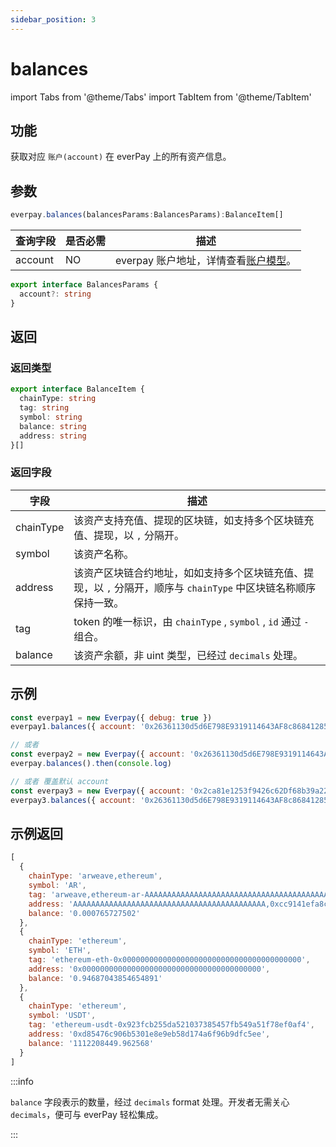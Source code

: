 ```yaml
---
sidebar_position: 3
---
```


# balances

import Tabs from '@theme/Tabs'
import TabItem from '@theme/TabItem'

## 功能
获取对应 `账户(account)` 在 everPay 上的所有资产信息。

## 参数
```ts
everpay.balances(balancesParams:BalancesParams):BalanceItem[]
```
<!-- [查看 BalancesParams 类型](../types#balancesparams) -->

<Tabs>
<TabItem value="js" label="参数">

|查询字段|是否必需|描述|
|---|---|---|
|account|NO|everpay 账户地址，详情查看[账户模型](../../../basic/dive/account-model.md)。|

</TabItem>
<TabItem value="ts" label="类型">

```ts
export interface BalancesParams {
  account?: string
}
```

</TabItem>
</Tabs>

## 返回
### 返回类型
```ts
export interface BalanceItem {
  chainType: string
  tag: string
  symbol: string
  balance: string
  address: string
}[]
```
### 返回字段
|字段|描述|
|---|---|
|chainType|该资产支持充值、提现的区块链，如支持多个区块链充值、提现，以 `,` 分隔开。|
|symbol|该资产名称。|
|address|该资产区块链合约地址，如如支持多个区块链充值、提现，以 `,` 分隔开，顺序与 `chainType` 中区块链名称顺序保持一致。|
|tag|token 的唯一标识，由 `chainType` , `symbol` , `id` 通过 `-` 组合。|
|balance|该资产余额，非 uint 类型，已经过 `decimals` 处理。|
## 示例

```js
const everpay1 = new Everpay({ debug: true })
everpay1.balances({ account: '0x26361130d5d6E798E9319114643AF8c868412859' }).then(console.log)

// 或者
const everpay2 = new Everpay({ account: '0x26361130d5d6E798E9319114643AF8c868412859', debug: true })
everpay.balances().then(console.log)

// 或者 覆盖默认 account
const everpay3 = new Everpay({ account: '0x2ca81e1253f9426c62Df68b39a22A377164eeC92', debug: true })
everpay3.balances({ account: '0x26361130d5d6E798E9319114643AF8c868412859' }).then(console.log)
```

## 示例返回
```js
[
  {
    chainType: 'arweave,ethereum',
    symbol: 'AR',
    tag: 'arweave,ethereum-ar-AAAAAAAAAAAAAAAAAAAAAAAAAAAAAAAAAAAAAAAAAAA,0x83ea4a2fe3ead9a7b204ab2d56cb0b81d71489c8',
    address: 'AAAAAAAAAAAAAAAAAAAAAAAAAAAAAAAAAAAAAAAAAAA,0xcc9141efa8c20c7df0778748255b1487957811be',
    balance: '0.000765727502'
  },
  {
    chainType: 'ethereum',
    symbol: 'ETH',
    tag: 'ethereum-eth-0x0000000000000000000000000000000000000000',
    address: '0x0000000000000000000000000000000000000000',
    balance: '0.94687043854654891'
  },
  {
    chainType: 'ethereum',
    symbol: 'USDT',
    tag: 'ethereum-usdt-0x923fcb255da521037385457fb549a51f78ef0af4',
    address: '0xd85476c906b5301e8e9eb58d174a6f96b9dfc5ee',
    balance: '1112208449.962568'
  }
]
```

:::info

`balance` 字段表示的数量，经过 `decimals` format 处理。开发者无需关心 `decimals`，便可与 everPay 轻松集成。

:::